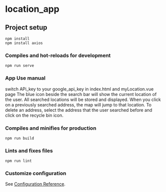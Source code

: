 # location_app

## Project setup
```
npm install
npm install axios
```

### Compiles and hot-reloads for development
```
npm run serve
```
### App Use manual
switch APi_key to your google_api_key in index.html and myLocation.vue page
The blue icon beside the search bar will show the current location of the user.
All searched locations will be stored and displayed.
When you click on a previously searched address, the map will jump to that location. 
To delete an address, select the address that the user searched before and click on the recycle bin icon.

### Compiles and minifies for production
```
npm run build
```

### Lints and fixes files
```
npm run lint
```

### Customize configuration
See [Configuration Reference](https://cli.vuejs.org/config/).
